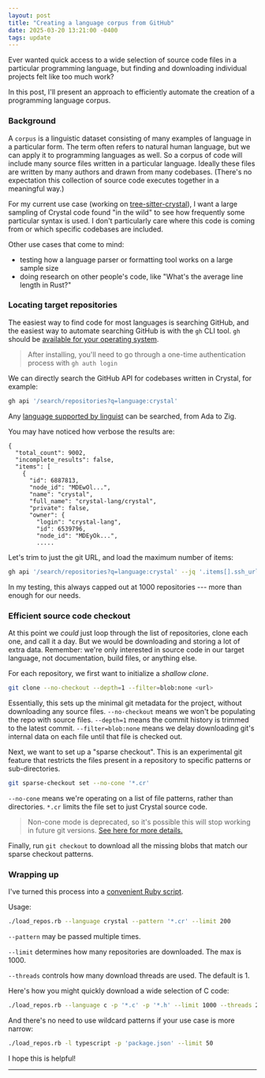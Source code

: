 ```yaml
---
layout: post
title: "Creating a language corpus from GitHub"
date: 2025-03-20 13:21:00 -0400
tags: update
---
```


Ever wanted quick access to a wide selection of source code files in a particular programming language, but finding and downloading individual projects felt like too much work?

In this post, I'll present an approach to efficiently automate the creation of a programming language corpus.

### Background

A `corpus` is a linguistic dataset consisting of many examples of language in a particular form.
The term often refers to natural human language, but we can apply it to programming languages as well.
So a corpus of code will include many source files written in a particular language.
Ideally these files are written by many authors and drawn from many codebases.
(There's no expectation this collection of source code executes together in a meaningful way.)

For my current use case (working on [tree-sitter-crystal](https://github.com/crystal-lang-tools/tree-sitter-crystal)), I want a large sampling of Crystal code found "in the wild" to see how frequently some particular syntax is used.
I don't particularly care where this code is coming from or which specific codebases are included.

Other use cases that come to mind:
* testing how a language parser or formatting tool works on a large sample size
* doing research on other people's code, like "What's the average line length in Rust?"

### Locating target repositories

The easiest way to find code for most languages is searching GitHub, and the easiest way to automate searching GitHub is with the `gh` CLI tool.
`gh` should be [available for your operating system](https://github.com/cli/cli#installation).

> After installing, you'll need to go through a one-time authentication process with `gh auth login`

We can directly search the GitHub API for codebases written in Crystal, for example:

```bash
gh api '/search/repositories?q=language:crystal'
```

Any [language supported by linguist](https://github.com/github-linguist/linguist/blob/main/lib/linguist/languages.yml) can be searched, from Ada to Zig.

You may have noticed how verbose the results are:
```
{
  "total_count": 9002,
  "incomplete_results": false,
  "items": [
    {
      "id": 6887813,
      "node_id": "MDEwOl...",
      "name": "crystal",
      "full_name": "crystal-lang/crystal",
      "private": false,
      "owner": {
        "login": "crystal-lang",
        "id": 6539796,
        "node_id": "MDEyOk...",
        .....
```

Let's trim to just the git URL, and load the maximum number of items:

```bash
gh api '/search/repositories?q=language:crystal' --jq '.items[].ssh_url' --paginate > crystal_urls.txt
```

In my testing, this always capped out at 1000 repositories --- more than enough for our needs.

### Efficient source code checkout

At this point we _could_ just loop through the list of repositories, clone each one, and call it a day.
But we would be downloading and storing a lot of extra data.
Remember: we're only interested in source code in our target language, not documentation, build files, or anything else.

For each repository, we first want to initialize a _shallow clone_.
```bash
git clone --no-checkout --depth=1 --filter=blob:none <url>
```

Essentially, this sets up the minimal git metadata for the project, without downloading any source files.
`--no-checkout` means we won't be populating the repo with source files.
`--depth=1` means the commit history is trimmed to the latest commit.
`--filter=blob:none` means we delay downloading git's internal data on each file until that file is checked out.

Next, we want to set up a "sparse checkout".
This is an experimental git feature that restricts the files present in a repository to specific patterns or sub-directories.

```bash
git sparse-checkout set --no-cone '*.cr'
```

`--no-cone` means we're operating on a list of file patterns, rather than directories.
`*.cr` limits the file set to just Crystal source code.

> Non-cone mode is deprecated, so it's possible this will stop working in future git versions. [See here for more details.](https://git-scm.com/docs/git-sparse-checkout#_internalsnon_cone_problems)

Finally, run `git checkout` to download all the missing blobs that match our sparse checkout patterns.

### Wrapping up

I've turned this process into a [convenient Ruby script](https://gist.github.com/keidax/e9a514fa5aef93e98eedf1665e923329).

Usage:
```bash
./load_repos.rb --language crystal --pattern '*.cr' --limit 200
```

`--pattern` may be passed multiple times.

`--limit` determines how many repositories are downloaded. The max is 1000.

`--threads` controls how many download threads are used. The default is 1.

Here's how you might quickly download a wide selection of C code:
```bash
./load_repos.rb --language c -p '*.c' -p '*.h' --limit 1000 --threads 20
```

And there's no need to use wildcard patterns if your use case is more narrow:
```bash
./load_repos.rb -l typescript -p 'package.json' --limit 50
```

I hope this is helpful!

---
